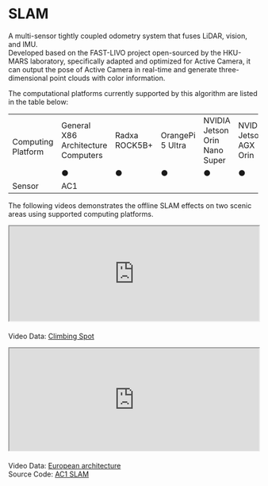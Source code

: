 # SLAM  
A multi-sensor tightly coupled odometry system that fuses LiDAR, vision, and IMU.  
Developed based on the FAST-LIVO project open-sourced by the HKU-MARS laboratory, specifically adapted and optimized for Active Camera, it can output the pose of Active Camera in real-time and generate three-dimensional point clouds with color information.

The computational platforms currently supported by this algorithm are listed in the table below:

<table class="docutils align-default" style="width: 100%;">
    <tbody>
        <tr class="row-even centered-table-text">
            <td rowspan="2">Computing Platform</td>
            <td>General X86 Architecture Computers</td>
            <td>Radxa ROCK5B+</td>
            <td>OrangePi 5 Ultra</td>
            <td>NVIDIA Jetson Orin Nano Super</td>
            <td>NVIDIA Jetson AGX Orin</td>
            <td>D-Robotics RDK X5</td>
        </tr>
        <tr class="row-odd centered-table-text">
            <td>●</td>
            <td>●</td>
            <td>●</td>
            <td>●</td>
            <td>●</td>
            <td>●</td>
        </tr>
        <tr class="row-even centered-table-text">
            <td>Sensor</td>
            <td colspan="6">AC1</td>
        </tr>
    </tbody>
</table>

The following videos demonstrates the offline SLAM effects on two scenic areas using supported computing platforms.

<div style="margin-bottom: 24px; position:relative; width:100%; padding-top: 37.87%;" class="video-container">
    <iframe src="https://cdn.robosense.cn/AC_wiki/AC1_2.0_zuopaotai_wiki.mp4" allowfullscreen style="position:absolute; top:0; left:0; width:100%; height:100%;"></iframe>
</div>

Video Data: [Climbing Spot](https://cdn.robosense.cn/AC_wiki/zuopaotai.zip)

<div style="margin-bottom: 24px; position:relative; width:100%; padding-top: 41.00%;" class="video-container">
    <iframe src="https://cdn.robosense.cn/AC_wiki/shuichi_slam_demo.mp4" allowfullscreen style="position:absolute; top:0; left:0; width:100%; height:100%;"></iframe>
</div>

Video Data: [European architecture](https://cdn.robosense.cn/AC_wiki/shuichi.zip)  
Source Code: [AC1 SLAM](https://github.com/RoboSense-Robotics/robosense_ac_slam)
